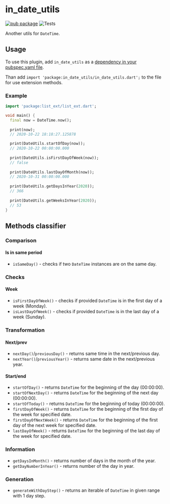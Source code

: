 # in_date_utils

[![pub package](https://img.shields.io/pub/v/in_date_utils)](https://pub.dartlang.org/packages/in_date_utils)
![Tests](https://github.com/Innim/in_date_utils/workflows/Tests/badge.svg?branch=main)

Another utils for `DateTime`.

## Usage

To use this plugin, add `in_date_utils` as a [dependency in your pubspec.yaml file](https://flutter.dev/platform-plugins/).

Than add `import 'package:in_date_utils/in_date_utils.dart';` to the file for use extension methods.

### Example

``` dart
import 'package:list_ext/list_ext.dart';

void main() {
  final now = DateTime.now();
  
  print(now);
  // 2020-10-22 18:18:27.125878

  print(DateUtils.startOfDay(now));
  // 2020-10-22 00:00:00.000
  
  print(DateUtils.isFirstDayOfWeek(now));
  // false
  
  print(DateUtils.lastDayOfMonth(now));
  // 2020-10-31 00:00:00.000
  
  print(DateUtils.getDaysInYear(2020));
  // 366
  
  print(DateUtils.getWeeksInYear(2020));
  // 53
}
```

## Methods classifier

### Comparison

#### Is in same period

* `isSameDay()` - checks if two `DateTime` instances are on the same day.

### Checks

#### Week 

* `isFirstDayOfWeek()` - checks if provided `DateTime` is in the first day of a week (Monday).
* `isLastDayOfWeek()` - checks if provided `DateTime` is in the last day of a week (Sunday).

### Transformation

#### Next/prev

* `nextDay()`/`previousDay()` - returns same time in the next/previous day.
* `nextYear()`/`previousYear()` - returns same date in the next/previous year.

#### Start/end

* `startOfDay()` - returns `DateTime` for the beginning of the day (00:00:00).
* `startOfNextDay()` - returns `DateTime` for the beginning of the next day (00:00:00).
* `startOfToday()` - returns `DateTime` for the beginning of today (00:00:00).
* `firstDayOfWeek()` - returns `DateTime` for the beginning of the first day of the week for specified date.
* `firstDayOfNextWeek()` - returns `DateTime` for the beginning of the first day of the next week for specified date.
* `lastDayOfWeek()` - returns `DateTime` for the beginning of the last day of the week for specified date.

### Information

* `getDaysInMonth()` - returns number of days in the month of the year.
* `getDayNumberInYear()` - returns number of the day in year.

### Generation

* `generateWithDayStep()` - returns an iterable of `DateTime` in given range with 1 day step.